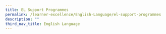 ```yaml
---
title: EL Support Programmes
permalink: /learner-excellence/English-Language/el-support-programmes
description: ""
third_nav_title: English Language
---
```

